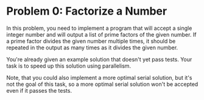 # Problem 0: Factorize a Number

In this problem, you need to implement a program that will accept a single integer number and will output a list of prime factors of the given number. If a prime factor divides the given number multiple times, it should be repeated in the output as many times as it divides the given number.

You're already given an example solution that doesn't yet pass tests. Your task is to speed up this solution using parallelism.

Note, that you could also implement a more optimal serial solution, but it's not the goal of this task, so a more optimal serial solution won't be accepted even if it passes the tests.